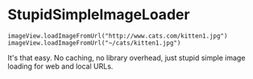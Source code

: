 # StupidSimpleImageLoader

`imageView.loadImageFromUrl("http://www.cats.com/kitten1.jpg")`
`imageView.loadImageFromUrl("~/cats/kitten1.jpg")`

It's that easy. No caching, no library overhead, just stupid simple image loading for web and local URLs.
